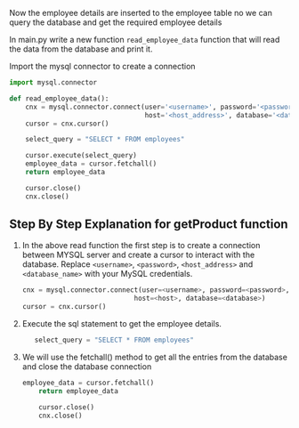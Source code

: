 
Now the employee details are inserted to the employee table no we can query the database and get the required employee details

In main.py write a new function `read_employee_data` function that will read the data from the database and print it.

Import the mysql connector to create a connection 

```python 
import mysql.connector

def read_employee_data():
    cnx = mysql.connector.connect(user='<username>', password='<password>',
                                  host='<host_address>', database='<database_name>')
    cursor = cnx.cursor()

    select_query = "SELECT * FROM employees"

    cursor.execute(select_query)
    employee_data = cursor.fetchall()
    return employee_data

    cursor.close()
    cnx.close()
```
## Step By Step Explanation for getProduct function

1. In the above read function the first step is to create a connection between MYSQL server and create a cursor to interact with the database.
Replace `<username>`, `<password>`, `<host_address>` and  `<database_name>` with your MySQL credentials. 

    ```python
    cnx = mysql.connector.connect(user=<username>, password=<password>,
                                host=<host>, database=<database>)
    cursor = cnx.cursor()
    ```
2. Execute the sql statement to get the employee details.
    ```python
       select_query = "SELECT * FROM employees"
    ```
3. We will use the fetchall() method to get all the entries from the database and close the database connection
    ```python
    employee_data = cursor.fetchall()
        return employee_data

        cursor.close()
        cnx.close()
    ```



